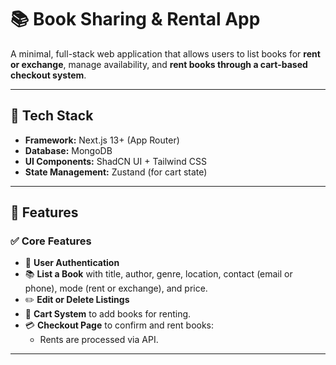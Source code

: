 # 📚 Book Sharing & Rental App

A minimal, full-stack web application that allows users to list books for **rent or exchange**, manage availability, and **rent books through a cart-based checkout system**.

---

## 🔧 Tech Stack

- **Framework:** Next.js 13+ (App Router)
- **Database:** MongoDB
- **UI Components:** ShadCN UI + Tailwind CSS
- **State Management:** Zustand (for cart state)

---

## 🚀 Features

### ✅ Core Features

- 🔐 **User Authentication** 
- 📚 **List a Book** with title, author, genre, location, contact (email or phone), mode (rent or exchange), and price.
- ✏️ **Edit or Delete Listings**
- 🛒 **Cart System** to add books for renting.
- 💳 **Checkout Page** to confirm and rent books:
  - Rents are processed via API.

---
